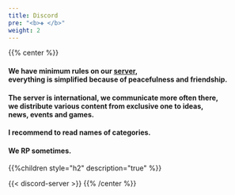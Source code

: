 ```yaml
---
title: Discord
pre: "<b>❖ </b>"
weight: 2
---
```


{{% center %}}
#### We have minimum rules on our [server](https://discordapp.com/invite/YyJVUCa),<br>everything is simplified because of peacefulness and friendship.

#### The server is international, we communicate more often there,<br>we distribute various content from exclusive one to ideas,<br>news, events and games.

#### I recommend to read names of categories.

#### We RP sometimes.

{{%children style="h2" description="true" %}}

{{< discord-server >}}
{{% /center %}}